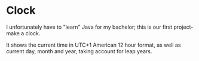 # Clock
I unfortunately have to "learn" Java for my bachelor; this is our first project- make a clock.

It shows the current time in UTC+1 American 12 hour format, as well as current day, month and year, taking account for leap years.
